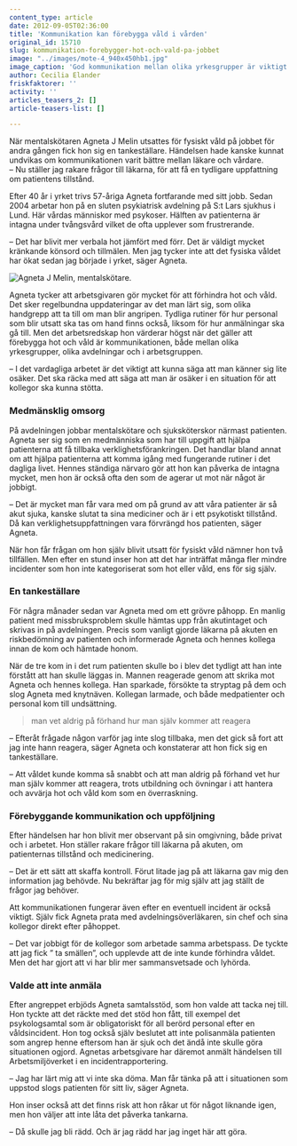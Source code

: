 ```yaml
---
content_type: article
date: 2012-09-05T02:36:00
title: 'Kommunikation kan förebygga våld i vården'
original_id: 15710
slug: kommunikation-forebygger-hot-och-vald-pa-jobbet
image: "../images/mote-4_940x450hb1.jpg"
image_caption: 'God kommunikation mellan olika yrkesgrupper är viktigt för att undvika hot och våld inom vården.'
author: Cecilia Elander
friskfaktorer: ''
activity: ''
articles_teasers_2: []
article-teasers-list: []

---
```


När mentalskötaren Agneta J Melin utsattes för fysiskt våld på jobbet för andra gången fick hon sig en tankeställare. Händelsen hade kanske kunnat undvikas om kommunikationen varit bättre mellan läkare och vårdare.  
– Nu ställer jag rakare frågor till läkarna, för att få en tydligare uppfattning om patientens tillstånd.

Efter 40 år i yrket trivs 57-åriga Agneta fortfarande med sitt jobb. Sedan 2004 arbetar hon på en sluten psykiatrisk avdelning på S:t Lars sjukhus i Lund. Här vårdas människor med psykoser. Hälften av patienterna är intagna under tvångsvård vilket de ofta upplever som frustrerande.

– Det har blivit mer verbala hot jämfört med förr. Det är väldigt mycket kränkande könsord och tillmälen. Men jag tycker inte att det fysiska våldet har ökat sedan jag började i yrket, säger Agneta.

![Agneta J Melin, mentalskötare.](https://www.suntarbetsliv.se/wp-content/uploads/2012/09/hot_vald_160x204-ab-1.jpg "Agneta J Melin, mentalskötare.")

Agneta tycker att arbetsgivaren gör mycket för att förhindra hot och våld. Det sker regelbundna uppdateringar av det man lärt sig, som olika handgrepp att ta till om man blir angripen. Tydliga rutiner för hur personal som blir utsatt ska tas om hand finns också, liksom för hur anmälningar ska gå till. Men det arbetsredskap hon värderar högst när det gäller att förebygga hot och våld är kommunikationen, både mellan olika yrkesgrupper, olika avdelningar och i arbetsgruppen.

– I det vardagliga arbetet är det viktigt att kunna säga att man känner sig lite osäker. Det ska räcka med att säga att man är osäker i en situation för att kollegor ska kunna stötta.

### Medmänsklig omsorg

På avdelningen jobbar mentalskötare och sjuksköterskor närmast patienten. Agneta ser sig som en medmänniska som har till uppgift att hjälpa patienterna att få tillbaka verklighetsförankringen. Det handlar bland annat om att hjälpa patienterna att komma igång med fungerande rutiner i det dagliga livet. Hennes ständiga närvaro gör att hon kan påverka de intagna mycket, men hon är också ofta den som de agerar ut mot när något är jobbigt.

– Det är mycket man får vara med om på grund av att våra patienter är så akut sjuka, kanske slutat ta sina mediciner och är i ett psykotiskt tillstånd. Då kan verklighetsuppfattningen vara förvrängd hos patienten, säger Agneta.

När hon får frågan om hon själv blivit utsatt för fysiskt våld nämner hon två tillfällen. Men efter en stund inser hon att det har inträffat många fler mindre incidenter som hon inte kategoriserat som hot eller våld, ens för sig själv.

### En tankeställare

För några månader sedan var Agneta med om ett grövre påhopp. En manlig patient med missbruksproblem skulle hämtas upp från akutintaget och skrivas in på avdelningen. Precis som vanligt gjorde läkarna på akuten en riskbedömning av patienten och informerade Agneta och hennes kollega innan de kom och hämtade honom.

När de tre kom in i det rum patienten skulle bo i blev det tydligt att han inte förstått att han skulle läggas in. Mannen reagerade genom att skrika mot Agneta och hennes kollega. Han sparkade, försökte ta stryptag på dem och slog Agneta med knytnäven. Kollegan larmade, och både medpatienter och personal kom till undsättning.

> man vet aldrig på förhand hur man själv kommer att reagera

– Efteråt frågade någon varför jag inte slog tillbaka, men det gick så fort att jag inte hann reagera, säger Agneta och konstaterar att hon fick sig en tankeställare.

– Att våldet kunde komma så snabbt och att man aldrig på förhand vet hur man själv kommer att reagera, trots utbildning och övningar i att hantera och avvärja hot och våld kom som en överraskning.

### Förebyggande kommunikation och uppföljning

Efter händelsen har hon blivit mer observant på sin omgivning, både privat och i arbetet. Hon ställer rakare frågor till läkarna på akuten, om patienternas tillstånd och medicinering.

– Det är ett sätt att skaffa kontroll. Förut litade jag på att läkarna gav mig den information jag behövde. Nu bekräftar jag för mig själv att jag ställt de frågor jag behöver.

Att kommunikationen fungerar även efter en eventuell incident är också viktigt. Själv fick Agneta prata med avdelningsöverläkaren, sin chef och sina kollegor direkt efter påhoppet.

– Det var jobbigt för de kollegor som arbetade samma arbetspass. De tyckte att jag fick ” ta smällen”, och upplevde att de inte kunde förhindra våldet. Men det har gjort att vi har blir mer sammansvetsade och lyhörda.

### Valde att inte anmäla

Efter angreppet erbjöds Agneta samtalsstöd, som hon valde att tacka nej till. Hon tyckte att det räckte med det stöd hon fått, till exempel det psykologsamtal som är obligatoriskt för all berörd personal efter en våldsincident. Hon tog också själv beslutet att inte polisanmäla patienten som angrep henne eftersom han är sjuk och det ändå inte skulle göra situationen ogjord. Agnetas arbetsgivare har däremot anmält händelsen till Arbetsmiljöverket i en incidentrapportering.

– Jag har lärt mig att vi inte ska döma. Man får tänka på att i situationen som uppstod slogs patienten för sitt liv, säger Agneta.

Hon inser också att det finns risk att hon råkar ut för något liknande igen, men hon väljer att inte låta det påverka tankarna.

– Då skulle jag bli rädd. Och är jag rädd har jag inget här att göra.

